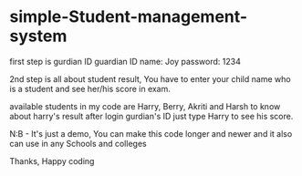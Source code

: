 # simple-Student-management-system
first step is gurdian ID
guardian ID name: Joy
password: 1234

2nd step is all about student result, You have to enter your child name who is a student
and see her/his score in exam.

available students in my code are Harry, Berry, Akriti and Harsh
to know about harry's result after login gurdian's ID just type Harry to 
see his score.

N:B - It's just a demo, You can make this code longer and newer and it also can use in
any Schools and colleges

Thanks,
Happy coding
